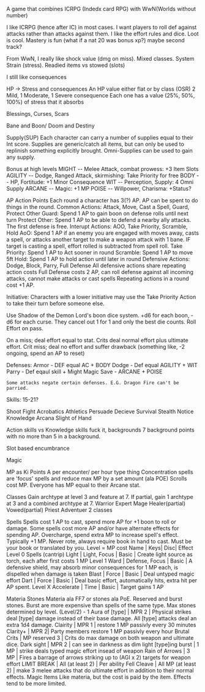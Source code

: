 A game that combines ICRPG (Indedx card RPG) with WwN(Worlds without number)

I like ICRPG (hence after IC) in most cases. I want players to roll def against attacks rather than attacks against them. I like the effort rules and dice. Loot is cool. Mastery is fun (what if a nat 20 was bonus xp?) maybe second track?

From WwN, I really like shock value (dmg on miss). Mixed classes. System Strain (stress).  Readied items vs stowed (slots)

I still like consequences

HP -> Stress and consequences
    An HP value either flat or by class (OSR)
    2 Mild, 1 Moderate, 1 Severe consequence
        Each one has a value (25%, 50%, 100%) of stress that it absorbs

Blessings, Curses, Scars

Bane and Boon/ Doom and Destiny

Supply(SUP)
Each character can carry a number of supplies equal to their Int score. Supplies are generic/catch all items, but can only be used to replinish something explicitly brought. Omni-Supplies can be used to gain any supply.

Bonus at high levels
MIGHT -- Melee Attack, combat prowess: +3 Item Slots
AGILITY -- Dodge, Ranged Attack, skirmishing: Take Priority for free
BODY -- HP, Fortitude: +1 Minor Consequence
WIT -- Perception, Supply: 4 Omni Supply
ARCANE -- Magic: +1 MP
POISE -- Willpower, Charisma: +Status?

AP Action Points
    Each round a character has 3(?) AP. AP can be spent to do things in the round.
    Common Actions: Attack, Move, Cast a Spell, Guard, Protect Other
        Guard: Spend 1 AP to gain boon on defense rolls until next turn
        Protect Other: Spend 1 AP to be able to defend a nearby ally attacks. The first defense is free.
    Interupt Actions: AOO, Take Priority, Scramble, Hold
        AoO: Spend 1 AP if an enemy you are engaged with moves away, casts a spell, or attacks another target to make a weapon attack with 1 bane. IF target is casting a spell, effort rolled is subtracted from spell roll.
        Take Priority: Spend 1 AP to Act sooner in round
        Scramble: Spend 1 AP to move 5ft
        Hold: Spend 1 AP to hold action until later in round
    Defensive Actions: Dodge, Block, Parry, Full Defense
        All defensive actions share repeating action costs
        Full Defense costs 2 AP, can roll defense against all incoming attacks, cannot make attacks or cast spells
    Repeating actions in a round cost +1 AP.

Initiative: Characters with a lower initiative may use the Take Priority Action to take their turn before someone else.

Use Shadow of the Demon Lord's boon dice system. +d6 for each boon, -d6 for each curse. They cancel out 1 for 1 and only the best die counts. Roll Effort on pass.

On a miss; deal effort equal to stat. Crits deal normal effort plus ultimate effort.
Crit miss; deal no effort and suffer drawback (something like, -2 ongoing, spend an AP to reset)

Defenses:
    Armor - DEF equal AC + BODY
    Dodge - Def equal AGILITY + WIT
    Parry - Def eqaul skill + Might
    Magic Save - ARCANE + POISE

    Some attacks negate certain defenses. E.G. Dragon Fire can't be parried.

Skills: 15-21?

Shoot
Fight
Acrobatics
Athletics
Persuade
Decieve
Survival
Stealth
Notice
Knowledge
Arcana
Slight of Hand

Action skills vs Knowledge skills
fuck it, backgrounds
7 background points with no more than 5 in a background.

Slot based encumbrance

Magic

MP as Ki Points
    A per encounter/ per hour type thing
    Concentration spells are 'focus' spells and reduce max MP by a set amount (ala POE)
    Scrolls cost MP. Everyone has MP equal to their Arcane stat.

Classes
    Gain archtype at level 3 and feature at 7. If partial, gain 1 archtype at 3 and a combined archtype at 7.
Warrior
Expert
Mage
    Healer(partial)
    Vowed(partial)
Priest
Adventuer
    2 classes

Spells
    Spells cost 1 AP to cast, spend more AP for +1 boon to roll or damage.
        Some spells cost more AP and/or have alternate effects for spending AP.
    Overcharge, spend extra MP to increase spell's effect. Typically +1 MP.
    Never rote, always require book in hand to cast. Must be your book or translated by you.
    Level = MP cost 
    Name | Keys| Disc| Effect
    Level 0 Spells (cantrip) 
        Light | Light, Focus | Basic | Create light source as torch, each after first costs 1 MP
    Level 1
        Ward | Defense, Focus | Basic | A defensive shield, may absorb minor consequences for 1 MP each, is dispelled when damage is taken
        Blast | Force | Basic | Deal untyped magic effort
        Dart | Force | Basic | Deal basic effort, automatically hits, extra hit per AP spent.
    Level X
        Accelerate | Time | Basic | Target gains 1 AP
    
Materia Stones
    Materia ala FF7 or stones ala PoE. Reserved and burst stones. Burst are more expensive than spells of the same type. Max stones determined by level. (Level/2) - 1
    Aura of [type] | MPR 2 | Physical strikes deal [type] damage instead of their base damage. All [type] attacks deal an extra 1d4 damage.
    Clairity | MPR 1 | restore 1 MP passivly every  30 minutes
    Clarity+ | MPR 2| Party members restore 1 MP passivly every hour
    Brutal Crits | MP reserved 3 | Crits do max damage on both weapon and ultimate dice.
    Dark sight | MPR 2 | can see in darkness as dim light
    [type]ing burst | 1 MP | strike deals typed magic effort insead of weapon
    Rain of Arrows | 3 MP | Fires a barrage of arrows striking up to (AGI x 2) targets for weapon effort
    LIMIT BREAK | All (at least 2) | Per ability
    Fell Cleave | All MP (at least 2) | make 3 melee attacks that do ultimate effort in addition to their normal effects.
Magic Items
    Like materia, but the cost is paid by the item. Effects tend to be more limited.